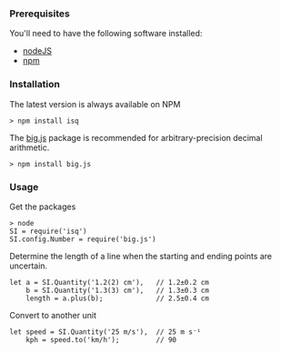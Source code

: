 ### Prerequisites

You'll need to have the following software installed:

* [nodeJS](https://nodejs.org/en/download/)
* [npm](http://blog.npmjs.org/post/85484771375/how-to-install-npm)

### Installation

The latest version is always available on NPM

    > npm install isq
    
The [big.js](https://www.npmjs.com/package/big.js) package is recommended for arbitrary-precision decimal arithmetic.

    > npm install big.js 
    
### Usage

Get the packages

    > node
    SI = require('isq')
    SI.config.Number = require('big.js')


Determine the length of a line when the starting and ending points are uncertain.

    let a = SI.Quantity('1.2(2) cm'),   // 1.2±0.2 cm
        b = SI.Quantity('1.3(3) cm'),   // 1.3±0.3 cm
        length = a.plus(b);             // 2.5±0.4 cm

Convert to another unit

    let speed = SI.Quantity('25 m/s'),  // 25 m s⁻¹
        kph = speed.to('km/h');         // 90
